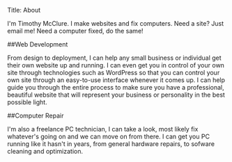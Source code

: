 Title: About

I'm Timothy McClure. I make websites and fix computers. Need a site? Just email me! Need a computer fixed, do the same!

##Web Development 

From design to deployment, I can help any small business or individual get their own website up and running. I can even get you in control of your own site through technologies such as WordPress so that you can control your own site through an easy-to-use interface whenever it comes up. I can help guide you through the entire process to make sure you have a professional, beautiful website that will represent your business or personality in the best possible light. 

##Computer Repair

I'm also a freelance PC technician, I can take a look, most likely fix whatever's going on and we can move on from there. I can get you PC running like it hasn't in years, from general hardware repairs, to sofware cleaning and optimization.  
